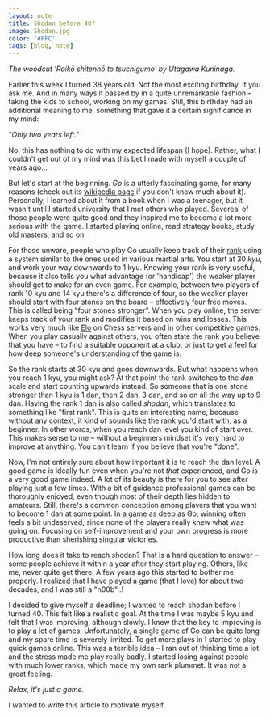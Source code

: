 ```yaml
---
layout: note
title: Shodan before 40?
image: Shodan.jpg
color: '#FFC'
tags: [blog, note]
---
```


*The woodcut 'Raikō shitennō to
tsuchigumo' by Utagawa Kuninaga.*

Earlier this week I turned 38 years old. Not the most exciting
birthday, if you ask me. And in many ways it passed by in a quite
unremarkable fashion – taking the kids to school, working on my
games. Still, this birthday had an additional meaning to me, something
that gave it a certain significance in my mind:

*"Only two years left."*

No, this has nothing to do with my expected lifespan (I hope). Rather,
what I couldn't get out of my mind was this bet I made with myself a
couple of years ago...

But let's start at the beginning. *Go* is a utterly fascinating game,
for many reasons (check out its [wikipedia
page](https://en.m.wikipedia.org/wiki/Go_(game)) if you don't know
much about it). Personally, I learned about it from a book when I was a
teenager, but it wasn't until I started
university that I met others who
played. Severeal of those people were quite good and they inspired me
to become a lot more serious with the game. I started playing online,
read strategy books, study old masters, and so on.

For those unware, people who play Go usually keep track of their
[rank](https://en.m.wikipedia.org/wiki/Go_ranks_and_ratings) using a
system similar to the ones used in various martial arts. You start at
30 *kyu*, and work your way downwards to 1 kyu. Knowing your rank is
very useful, because it also tells you what advantage (or 'handicap')
the weaker player should get to make for an even game. For example,
between two players of rank 10 kyu and 14 kyu there's a difference of
four, so the weaker player should start with four stones on the board
– effectively four free moves. This is called being "four stones
stronger". When you play online, the server keeps track of your rank
and modifies it based on wins and losses. This works very much like
[Elo](https://sv.wikipedia.org/wiki/Elo-rating) on Chess servers and
in other competitive games. When you play casually against others, you
often state the rank you believe that you have – to find a suitable
opponent at a club, or just to get a feel for how deep someone's
understanding of the game is.

So the rank starts at 30 kyu and goes downwards. But what happens when you
reach 1 kyu, you might ask? At that point the rank switches to the
*dan* scale and start counting upwards instead. So someone that is one
stone stronger than 1 kyu is 1 dan, then 2 dan, 3 dan, and so on all
the way up to 9 dan. Having the rank 1 dan is also called *shodan*,
which translates to something like "first rank". This is quite an
interesting name, because without any context, it kind of sounds like
the rank you'd start with, as a beginner. In other words, when you
reach dan level you kind of start over. This makes sense to me –
without a beginners mindset it's very hard to improve at anything. You
can't learn if you believe that you're "done".

Now, I'm not entirely sure about how important it is to reach the dan
level. A good game is ideally fun even when you're not *that*
experienced, and Go is a very good game indeed. A lot of its beauty is
there for you to see after playing just a few times. With a bit of
guidance professional games can be thoroughly enjoyed, even though
most of their depth lies hidden to amateurs. Still, there's a common
conception among players that you want to become 1 dan at some
point. In a game as deep as Go, winning often feels a bit undeserved,
since none of the players really knew what was going on. Focusing on
self-improvement and your own progress is more productive than
sherishing singular victories.

How long does it take to reach shodan? That is a hard question to
answer – some people achieve it within a year after they start
playing. Others, like me, never quite get there. A few years ago this
started to bother me properly. I realized that I have played a game
(that I love) for about two decades, and I was still a "n00b"..!

I decided to give myself a deadline; I wanted to reach shodan before I
turned 40. This felt like a realistic goal. At the time I was maybe 5
kyu and felt that I was improving, although slowly. I knew that the
key to improving is to play a lot of games. Unfortunately, a single
game of Go can be quite long and my spare time is severely limited. To
get more plays in I started to play quick games online. This was a
terrible idea – I ran out of thinking time a lot and the stress made
me play really badly. I started losing against people with much lower
ranks, which made my own rank plummet. It was not a great feeling.

*Relax, it's just a game.*

I wanted to write this article to motivate myself.
